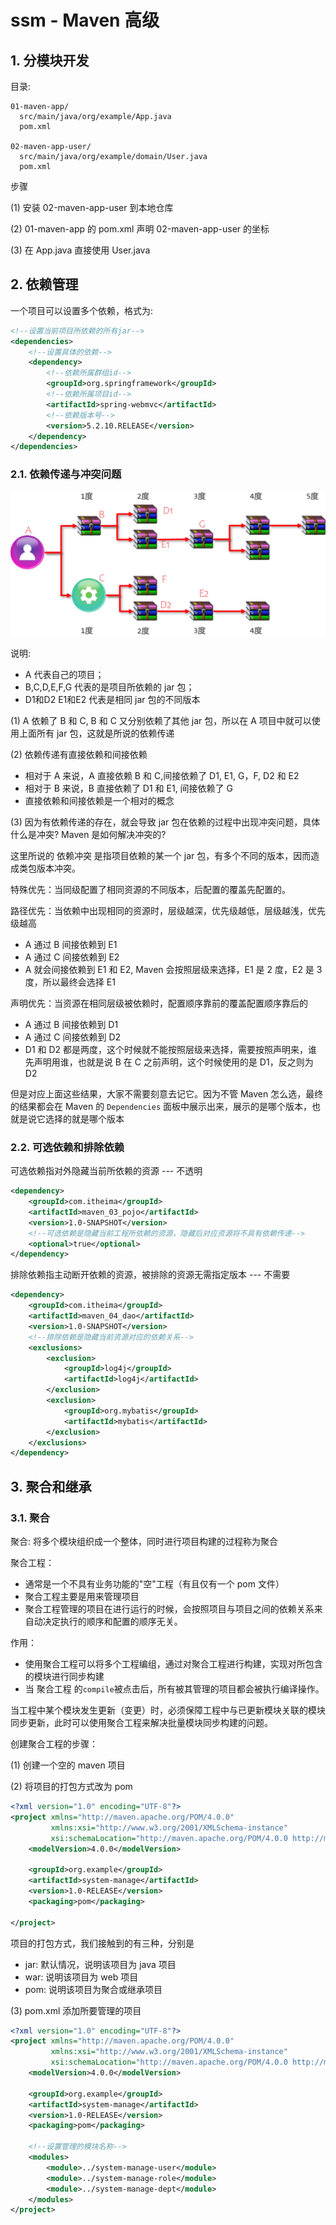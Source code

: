 <!--#region
@author 吴钦飞
@email wuqinfei@qq.com
@create date 2025-08-01 20:46:46
@modify date 2025-08-01 21:52:14
@desc [description]
#endregion-->

# ssm - Maven 高级

## 1. 分模块开发

目录:

```text
01-maven-app/
  src/main/java/org/example/App.java
  pom.xml

02-maven-app-user/
  src/main/java/org/example/domain/User.java
  pom.xml
```

步骤

(1) 安装 02-maven-app-user 到本地仓库

(2) 01-maven-app 的 pom.xml 声明 02-maven-app-user 的坐标

(3) 在 App.java 直接使用 User.java

## 2. 依赖管理

一个项目可以设置多个依赖，格式为:

```xml
<!--设置当前项目所依赖的所有jar-->
<dependencies>
    <!--设置具体的依赖-->
    <dependency>
        <!--依赖所属群组id-->
        <groupId>org.springframework</groupId>
        <!--依赖所属项目id-->
        <artifactId>spring-webmvc</artifactId>
        <!--依赖版本号-->
        <version>5.2.10.RELEASE</version>
    </dependency>
</dependencies>
```

### 2.1. 依赖传递与冲突问题

![image-20250801211421752](./images/image-20250801211421752.png)

说明:

* A 代表自己的项目；
* B,C,D,E,F,G 代表的是项目所依赖的 jar 包；
* D1和D2 E1和E2 代表是相同 jar 包的不同版本

(1) A 依赖了 B 和 C, B 和 C 又分别依赖了其他 jar 包，所以在 A 项目中就可以使用上面所有 jar 包，这就是所说的依赖传递

(2) 依赖传递有直接依赖和间接依赖

* 相对于 A 来说，A 直接依赖 B 和 C,间接依赖了 D1, E1, G，F, D2 和 E2
* 相对于 B 来说，B 直接依赖了 D1 和 E1, 间接依赖了 G
* 直接依赖和间接依赖是一个相对的概念

(3) 因为有依赖传递的存在，就会导致 jar 包在依赖的过程中出现冲突问题，具体什么是冲突? Maven 是如何解决冲突的?

这里所说的 依赖冲突 是指项目依赖的某一个 jar 包，有多个不同的版本，因而造成类包版本冲突。


特殊优先：当同级配置了相同资源的不同版本，后配置的覆盖先配置的。

路径优先：当依赖中出现相同的资源时，层级越深，优先级越低，层级越浅，优先级越高
* A 通过 B 间接依赖到 E1
* A 通过 C 间接依赖到 E2
* A 就会间接依赖到 E1 和 E2, Maven 会按照层级来选择，E1 是 2 度，E2 是 3 度，所以最终会选择 E1

声明优先：当资源在相同层级被依赖时，配置顺序靠前的覆盖配置顺序靠后的
* A 通过 B 间接依赖到 D1
* A 通过 C 间接依赖到 D2
* D1 和 D2 都是两度，这个时候就不能按照层级来选择，需要按照声明来，谁先声明用谁，也就是说 B 在 C 之前声明，这个时候使用的是 D1，反之则为 D2

但是对应上面这些结果，大家不需要刻意去记它。因为不管 Maven 怎么选，最终的结果都会在 Maven 的 `Dependencies` 面板中展示出来，展示的是哪个版本，也就是说它选择的就是哪个版本

### 2.2. 可选依赖和排除依赖

可选依赖指对外隐藏当前所依赖的资源 --- 不透明

```xml
<dependency>
    <groupId>com.itheima</groupId>
    <artifactId>maven_03_pojo</artifactId>
    <version>1.0-SNAPSHOT</version>
    <!--可选依赖是隐藏当前工程所依赖的资源，隐藏后对应资源将不具有依赖传递-->
    <optional>true</optional>
</dependency>
```

排除依赖指主动断开依赖的资源，被排除的资源无需指定版本 --- 不需要

```xml
<dependency>
    <groupId>com.itheima</groupId>
    <artifactId>maven_04_dao</artifactId>
    <version>1.0-SNAPSHOT</version>
    <!--排除依赖是隐藏当前资源对应的依赖关系-->
    <exclusions>
        <exclusion>
            <groupId>log4j</groupId>
            <artifactId>log4j</artifactId>
        </exclusion>
        <exclusion>
            <groupId>org.mybatis</groupId>
            <artifactId>mybatis</artifactId>
        </exclusion>
    </exclusions>
</dependency>
```

## 3. 聚合和继承

### 3.1. 聚合

聚合: 将多个模块组织成一个整体，同时进行项目构建的过程称为聚合

聚合工程：

* 通常是一个不具有业务功能的"空"工程（有且仅有一个 pom 文件）
* 聚合工程主要是用来管理项目
* 聚合工程管理的项目在进行运行的时候，会按照项目与项目之间的依赖关系来自动决定执行的顺序和配置的顺序无关。

作用：

* 使用聚合工程可以将多个工程编组，通过对聚合工程进行构建，实现对所包含的模块进行同步构建
* 当 聚合工程 的`compile`被点击后，所有被其管理的项目都会被执行编译操作。

当工程中某个模块发生更新（变更）时，必须保障工程中与已更新模块关联的模块同步更新，此时可以使用聚合工程来解决批量模块同步构建的问题。

创建聚合工程的步骤：

(1) 创建一个空的 maven 项目


(2) 将项目的打包方式改为 pom

```xml
<?xml version="1.0" encoding="UTF-8"?>
<project xmlns="http://maven.apache.org/POM/4.0.0"
         xmlns:xsi="http://www.w3.org/2001/XMLSchema-instance"
         xsi:schemaLocation="http://maven.apache.org/POM/4.0.0 http://maven.apache.org/xsd/maven-4.0.0.xsd">
    <modelVersion>4.0.0</modelVersion>

    <groupId>org.example</groupId>
    <artifactId>system-manage</artifactId>
    <version>1.0-RELEASE</version>
    <packaging>pom</packaging>
    
</project>
```

项目的打包方式，我们接触到的有三种，分别是

* jar: 默认情况，说明该项目为 java 项目
* war: 说明该项目为 web 项目
* pom: 说明该项目为聚合或继承项目


(3) pom.xml 添加所要管理的项目

```xml
<?xml version="1.0" encoding="UTF-8"?>
<project xmlns="http://maven.apache.org/POM/4.0.0"
         xmlns:xsi="http://www.w3.org/2001/XMLSchema-instance"
         xsi:schemaLocation="http://maven.apache.org/POM/4.0.0 http://maven.apache.org/xsd/maven-4.0.0.xsd">
    <modelVersion>4.0.0</modelVersion>

    <groupId>org.example</groupId>
    <artifactId>system-manage</artifactId>
    <version>1.0-RELEASE</version>
    <packaging>pom</packaging>
    
    <!--设置管理的模块名称-->
    <modules>
        <module>../system-manage-user</module>
        <module>../system-manage-role</module>
        <module>../system-manage-dept</module>
    </modules>
</project>
```